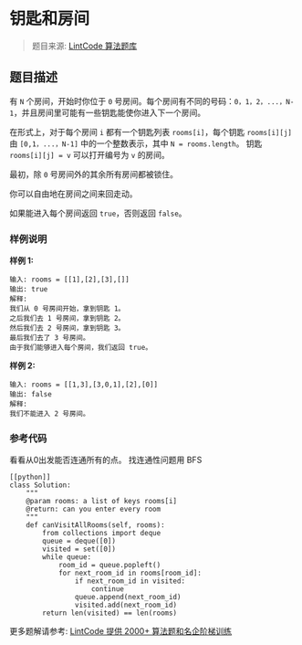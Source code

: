# 钥匙和房间
 > 题目来源: [LintCode 算法题库](https://www.lintcode.com/problem/keys-and-rooms/?utm_source=sc-github-wzz)
 ## 题目描述
 有 `N` 个房间，开始时你位于 `0` 号房间。每个房间有不同的号码：`0，1，2，...，N-1`，并且房间里可能有一些钥匙能使你进入下一个房间。

在形式上，对于每个房间 `i` 都有一个钥匙列表 `rooms[i]`，每个钥匙 `rooms[i][j]`由 `[0,1，...，N-1]` 中的一个整数表示，其中 `N = rooms.length`。 钥匙 `rooms[i][j] = v` 可以打开编号为 `v` 的房间。

最初，除 `0` 号房间外的其余所有房间都被锁住。

你可以自由地在房间之间来回走动。

如果能进入每个房间返回 `true`，否则返回 `false`。
 ### 样例说明
 **样例 1:**
```
输入: rooms = [[1],[2],[3],[]]
输出: true
解释:  
我们从 0 号房间开始，拿到钥匙 1。
之后我们去 1 号房间，拿到钥匙 2。
然后我们去 2 号房间，拿到钥匙 3。
最后我们去了 3 号房间。
由于我们能够进入每个房间，我们返回 true。
```
**样例 2:**
```
输入: rooms = [[1,3],[3,0,1],[2],[0]]
输出: false
解释: 
我们不能进入 2 号房间。
```
 ### 参考代码
 看看从0出发能否连通所有的点。
找连通性问题用 BFS

```
[[python]]
class Solution:
    """
    @param rooms: a list of keys rooms[i]
    @return: can you enter every room
    """
    def canVisitAllRooms(self, rooms):
        from collections import deque
        queue = deque([0])
        visited = set([0])
        while queue:
            room_id = queue.popleft()
            for next_room_id in rooms[room_id]:
                if next_room_id in visited:
                    continue
                queue.append(next_room_id)
                visited.add(next_room_id)
        return len(visited) == len(rooms)
```
 更多题解请参考: [LintCode 提供 2000+ 算法题和名企阶梯训练](https://www.lintcode.com/problem/?utm_source=sc-github-wzz)